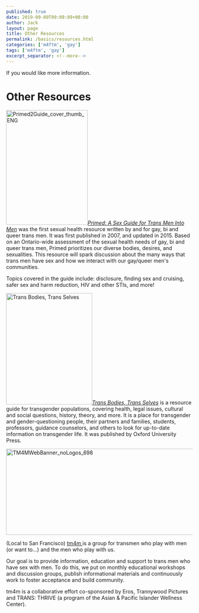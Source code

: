 ```yaml
---
published: true
date: 2019-09-09T09:09:09+00:00
author: Jack
layout: page
title: Other Resources
permalink: /basics/resources.html
categories: ['m4ftm', 'gay']
tags: ['m4ftm', 'gay']
excerpt_separator: <!--more-->
---
```


If you would like more information.

<!--more-->

# Other Resources

<a href="http://www.queertransmen.org/sexual-health-resources"><img class=" size-full wp-image-993 alignleft" src="http://localhost:8888/wordpress/wp-content/uploads/2016/02/primed2guide_cover_thumb_eng.jpg" alt="Primed2Guide_cover_thumb_ENG" width="220" height="309" srcset="http://localhost:8888/wordpress/wp-content/uploads/2016/02/primed2guide_cover_thumb_eng.jpg 220w, http://localhost:8888/wordpress/wp-content/uploads/2016/02/primed2guide_cover_thumb_eng-214x300.jpg 214w" sizes="(max-width: 220px) 100vw, 220px" /></a>_<a href="http://www.queertransmen.org/sexual-health-resources">Primed: A Sex Guide for Trans Men Into Men</a>_ was the first sexual health resource written by and for gay, bi and queer trans men. It was first published in 2007, and updated in 2015. Based on an Ontario-wide assessment of the sexual health needs of gay, bi and queer trans men, Primed prioritizes our diverse bodies, desires, and sexualities. This resource will spark discussion about the many ways that trans men have sex and how we interact with our gay/queer men's communities.

Topics covered in the guide include: disclosure, finding sex and cruising, safer sex and harm reduction, HIV and other STIs, and more!

<a href="http://transbodies.com/"><img class="size-medium wp-image-1140 alignright" src="http://localhost:8888/wordpress/wp-content/uploads/2016/02/tbts-cover.jpg?w=232" alt="Trans Bodies, Trans Selves" width="232" height="300" srcset="http://localhost:8888/wordpress/wp-content/uploads/2016/02/tbts-cover.jpg 1159w, http://localhost:8888/wordpress/wp-content/uploads/2016/02/tbts-cover-232x300.jpg 232w, http://localhost:8888/wordpress/wp-content/uploads/2016/02/tbts-cover-768x994.jpg 768w, http://localhost:8888/wordpress/wp-content/uploads/2016/02/tbts-cover-791x1024.jpg 791w" sizes="(max-width: 232px) 100vw, 232px" /></a>_<a href="http://transbodies.com/">Trans Bodies, Trans Selves</a>_ is a resource guide for transgender populations, covering health, legal issues, cultural and social questions, history, theory, and more. It is a place for transgender and gender-questioning people, their partners and families, students, professors, guidance counselors, and others to look for up-to-date information on transgender life. It was published by Oxford University Press.

<a href="http://www.apiwellness.org/tm4m.html"><img class="alignnone size-full wp-image-1155" src="http://localhost:8888/wordpress/wp-content/uploads/2016/02/tm4mwebbanner_nologos_698.jpg" alt="TM4MWebBanner_noLogos_698" width="698" height="232" srcset="http://localhost:8888/wordpress/wp-content/uploads/2016/02/tm4mwebbanner_nologos_698.jpg 698w, http://localhost:8888/wordpress/wp-content/uploads/2016/02/tm4mwebbanner_nologos_698-300x100.jpg 300w" sizes="(max-width: 698px) 100vw, 698px" /></a>

(Local to San Francisco) <a href="http://www.apiwellness.org/tm4m.html">tm4m </a>is a group for transmen who play with men (or want to&#8230;) and the men who play with us.

Our goal is to provide information, education and support to trans men who have sex with men. To do this, we put on monthly educational workshops and discussion groups, publish informational materials and continuously work to foster acceptance and build community.

tm4m is a collaborative effort co-sponsored by Eros, Trannywood Pictures and TRANS: THRIVE (a program of the Asian & Pacific Islander Wellness Center).
